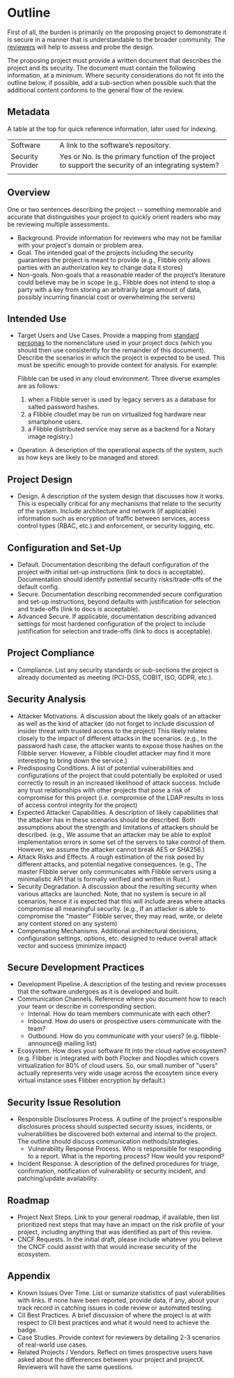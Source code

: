 # Outline

First of all, the burden is primarily on the proposing project to
demonstrate it is secure in a manner that is understandable to the broader
community.  The [reviewers](security-reviewer.md) will help to assess and probe the design.

The proposing project must provide a written document that describes the
project and its security.  The document must contain the following
information, at a minimum. Where security considerations do not fit into
the outline below, if possible, add a sub-section when possible such that the
additional content conforms to the general flow of the review.


## Metadata
A table at the top for quick reference information, later used for indexing.

|   |  |
| -- | -- |
| Software | A link to the software’s repository.
| Security Provider | Yes or No. Is the primary function of the project to support the security of an integrating system?
|||

## Overview

One or two sentences describing the project -- something memorable and accurate
that distinguishes your project to quickly orient readers who may be
reviewing multiple assessments.

* Background. Provide information for reviewers who may not be familiar with
your project's domain or problem area.
* Goal. The intended goal of the projects including the security guarantees
the project is meant to provide (e.g., Flibble only allows parties with an
authorization key to change data it stores)
* Non-goals.  Non-goals that a reasonable reader of the project’s literature
could believe may be in scope (e.g., Flibble does not intend to stop a
party with a key from storing an arbitrarily large amount of data, possibly
incurring financial cost or overwhelming the servers)

## Intended Use

* Target Users and Use Cases. Provide a mapping from [standard personas](../../usecases.md) to the
nomenclature used in your project docs (which you should then use consistently
for the remainder of this document). Describe the scenarios in which the project is expected to be used. This must be specific enough to provide context for analysis. For example:

    Flibble can be used in any cloud environment.  Three diverse examples are
    as follows:
    1. when a Flibble server is used by legacy servers as a
    database for salted password hashes.
    2. a Flibble cloudlet may be run
    on virtualized fog hardware near smartphone users.
    3. a Flibble distributed service may serve as a backend for a Notary image registry.)
* Operation.  A description of the operational aspects of the system, such as
how keys are likely to be managed and stored.

## Project Design
* Design.  A description of the system design that discusses how it works.
This is especially critical for any mechanisms that relate to the security
of the system.  Include architecture and network (if applicable) information such as encryption of traffic between services, access control types (RBAC, etc.) and enforcement, or security logging, etc.

## Configuration and Set-Up
* Default.  Documentation describing the default configuration of the project with initial set-up instructions (link to docs is acceptable). Documentation should identify potential security risks/trade-offs of the default config.
* Secure. Documentation describing recommended secure configuration and set-up instructions, beyond defaults with justification for selection and trade-offs (link to docs is acceptable).
* Advanced Secure. If applicable, documentation describing advanced settings for most hardened configuration of the project to include justification for selection and trade-offs (link to docs is acceptable).

## Project Compliance
* Compliance.  List any security standards or sub-sections the project is already documented as meeting (PCI-DSS, COBIT, ISO, GDPR, etc.).


## Security Analysis
* Attacker Motivations.  A discussion about the likely goals of an attacker as well as the kind of attacker (do not forget to include discussion of insider threat with trusted access to the project)
This likely relates closely to the impact of different attacks in the
scenarios.  (e.g., In the password hash case, the attacker wants to expose
those hashes on the Flibble server.  However, a Flibble cloudlet attacker
may find it more interesting to bring down the service.)
* Predisposing Conditions. A list of potential vulnerabilities and configurations of the project that could potentially be exploited or used correctly to result in an increased likelihood of attack success. Include any trust relationships with other projects that pose a risk of compromise for this project (i.e. compromise of the LDAP results in loss of access control integrity for the project)
* Expected Attacker Capabilities.  A description of likely capabilities that
the attacker has in these scenarios should be described.  Both assumptions
about the strength and limitations of attackers should be described.
(e.g., We assume that an attacker may be able to exploit implementation
errors in some set of the servers to take control of them.  However, we
assume the attacker cannot break AES or SHA256.)
* Attack Risks and Effects.  A rough estimation of the risk posed by different attacks, and potential negative consequences.
(e.g., The master Flibble server only communicates with Flibble servers
using a minimalistic API that is formally verified and written in Rust.)
* Security Degradation.  A discussion about the resulting security when
various attacks are launched.  Note, that no system is secure in all
scenarios, hence it is expected that this will include areas where attacks
compromise all meaningful security.  (e.g., If an attacker is able to
compromise the “master” Flibble server, they may read, write, or delete any
content stored on any system)
* Compensating Mechanisms.  Additional architectural decisions, configuration settings, options, etc. designed to reduce overall attack vector and success (minimize impact)

## Secure Development Practices
* Development Pipeline.  A description of the testing and review processes
that the software undergoes as it is developed and built.
* Communication Channels. Reference where you document how to reach your
team or describe in corresponding section.
  * Internal. How do team members communicate with each other?
  * Inbound. How do users or prospective users communicate with the team?
  * Outbound. How do you communicate with your users? (e.g. flibble-announce@ mailing list)
* Ecosystem. How does your software fit into the cloud native ecosystem?  (e.g. Flibber is integrated with both Flocker and Noodles which covers virtualization for 80% of cloud users. So, our small number of "users" actually represents very
wide usage across the ecosytem since every virtual instance uses Flibber
encryption by default.)

## Security Issue Resolution
* Responsible Disclosures Process. A outline of the project's responsible disclosures process should suspected security issues, incidents, or vulnerabilities be discovered both external and internal to the project. The outline should discuss communication methods/strategies.
  * Vulnerability Response Process. Who is responsible for responding to a report. What is the reporting process? How would you respond?
* Incident Response. A description of the defined procedures for triage, confirmation, notification of vulnerability or security incident, and patching/update availability.

## Roadmap

* Project Next Steps. Link to your general roadmap, if available, then list
prioritized next steps that may have an impact on the risk profile of your
project, including anything that was identified as part of this review.
* CNCF Requests. In the initial draft, please include whatever you believe
the CNCF could assist with that would increase security of the ecosystem.

## Appendix

* Known Issues Over Time. List or sumarize statistics of past vulerabilities
with links. If none have been reported, provide data, if any, about your
track record in catching issues in code review or automated testing.
* CII Best Practices. A brief discussion of where the project is at with
respect to CII best practices and what it would need to achieve the badge.
* Case Studies. Provide context for reviewers by detailing 2-3 scenarios of
real-world use cases.
* Related Projects / Vendors. Reflect on times prospective users have asked
about the diffeerences between your project and projectX. Reviewers will have
the same questions.

